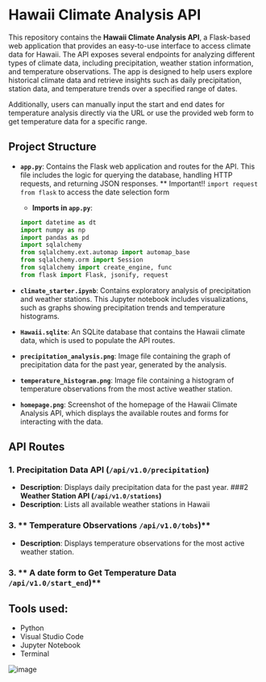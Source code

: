 # Hawaii Climate Analysis API

This repository contains the **Hawaii Climate Analysis API**, a Flask-based web application that provides an easy-to-use interface to access climate data for Hawaii. The API exposes several endpoints for analyzing different types of climate data, including precipitation, weather station information, and temperature observations. The app is designed to help users explore historical climate data and retrieve insights such as daily precipitation, station data, and temperature trends over a specified range of dates.

Additionally, users can manually input the start and end dates for temperature analysis directly via the URL or use the provided web form to get temperature data for a specific range.

## Project Structure

- **`app.py`**: Contains the Flask web application and routes for the API. This file includes the logic for querying the database, handling HTTP requests, and returning JSON responses.
    ** Important!! `import request from flask` to access the date selection form  
    - **Imports in `app.py`**:
    ```python
    import datetime as dt
    import numpy as np
    import pandas as pd
    import sqlalchemy
    from sqlalchemy.ext.automap import automap_base
    from sqlalchemy.orm import Session
    from sqlalchemy import create_engine, func
    from flask import Flask, jsonify, request
    ```

- **`climate_starter.ipynb`**: Contains exploratory analysis of precipitation and weather stations. This Jupyter notebook includes visualizations, such as graphs showing precipitation trends and temperature histograms.

- **`Hawaii.sqlite`**: An SQLite database that contains the Hawaii climate data, which is used to populate the API routes.


- **`precipitation_analysis.png`**: Image file containing the graph of precipitation data for the past year, generated by the analysis.

- **`temperature_histogram.png`**: Image file containing a histogram of temperature observations from the most active weather station.

- **`homepage.png`**: Screenshot of the homepage of the Hawaii Climate Analysis API, which displays the available routes and forms for interacting with the data.

## API Routes

### 1. **Precipitation Data API (`/api/v1.0/precipitation`)**
   - **Description**: Displays daily precipitation data for the past year.
###2 **Weather Station API (`/api/v1.0/stations`)**
   - **Description**: Lists all available weather stations in Hawaii
### 3. ** Temperature Observations `/api/v1.0/tobs`)**
   - **Description**: Displays temperature observations for the most active weather station.
### 3. ** A date form to Get Temperature Data `/api/v1.0/start_end`)**



## Tools used: 
-	Python
-	Visual Studio Code
-	Jupyter Notebook
-	Terminal 

![image](https://github.com/user-attachments/assets/ce357fdd-1282-4910-b341-d6a177578b87)
